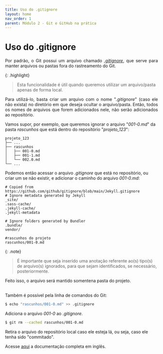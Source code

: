 ```yaml
---
title: Uso do .gitignore
layout: home
nav_order: 1
parent: Módulo 2 - Git e GitHub na prática
---
```


<h1>Uso do .gitignore</h1>

<p align = "justify">
Por padrão, o Git possui um arquivo chamado <a href="https://docs.github.com/pt/get-started/getting-started-with-git/ignoring-files"><i>.gitignore</i></a>, que serve para manter arquivos ou pastas fora do rastreamento do Git.
</p>

{: .highlight}
>Esta funcionalidade é útil quando queremos utilizar um arquivo/pasta apenas de forma local.
<p align = "justify">
Para utilizá-lo, basta criar um arquivo com o nome "<i>.gitignore</i>" (caso ele não exista) no diretório em que deseja ocultar o arquivo/pasta. Então, todos os nomes de arquivos que forem adicionados nele, não serão adicionados ao repositório.<br>
</p>

<p>
Vamos supor, por exemplo, que queremos ignorar o arquivo "<i>001-0.md</i>" da pasta <i>rascunhos</i> que está dentro do repositório "<i>projeto_123</i>":
</p>

```shell
projeto_123
├── ...
├── rascunhos               
│   ├── 001-0.md
│   ├── 001-1.md
│   └── 002.0.md
└── ...
```
Podemos então acessar o arquivo <i>.gitignore</i> que está no repositório, ou criar um se não existir, e adicionar o caminho do arquivo <i>001-0.md</i>:

```shell
# Copied from https://github.com/github/gitignore/blob/main/Jekyll.gitignore
# Ignore metadata generated by Jekyll
_site/
.sass-cache/
.jekyll-cache/
.jekyll-metadata

# Ignore folders generated by Bundler
.bundle/
vendor/

#rascunhos do projeto
rascunhos/001-0.md
```

{: .note}
>É importante que seja inserido uma anotação referente ao(s) tipo(s) de arquivo(s) ignorados, para que sejam identificados, se necessário, posteriormente.

<p>
Feito isso, o arquivo será mantido somentena pasta do projeto.<br><br>


Também é possível pela linha de comandos do Git:
</p>

``` bash
$ echo "rascunhos/001-0.md" >> .gitignore
```
<p>
Adiciona o arquivo <i>001-0</i> ao <i>.gitignore</i>.
</p>

``` bash
$ git rm --cached rascunhos/001-0.md
```
<p>
Retira o arquivo do repositório local caso ele esteja lá, ou seja, caso ele tenha sido "commitado".
</p>




<p>
Acesse <a href = "https://git-scm.com/docs/gitignore">aqui</a> a documentação completa em inglês.
</p>
